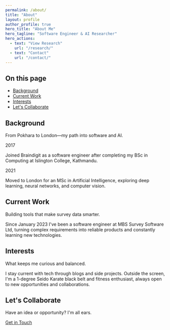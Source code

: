 ```yaml
---
permalink: /about/
title: "About"
layout: profile
author_profile: true
hero_title: "About Me"
hero_tagline: "Software Engineer & AI Researcher"
hero_actions:
  - text: "View Research"
    url: "/research/"
  - text: "Contact"
    url: "/contact/"
---
```


<nav class="page-nav">
  <h2>On this page</h2>
  <ul>
    <li><a href="#background">Background</a></li>
    <li><a href="#current-work">Current Work</a></li>
    <li><a href="#interests">Interests</a></li>
    <li><a href="#connect">Let's Collaborate</a></li>
  </ul>
</nav>

<div class="about-grid">

<section id="background" class="bio-section">
  <h2>Background</h2>
  <p class="section-intro">From Pokhara to London—my path into software and AI.</p>
  <div class="timeline">
    <div class="timeline-item">
      <span class="timeline-date">2017</span>
      <p>Joined Braindigit as a software engineer after completing my BSc in Computing at Islington College, Kathmandu.</p>
    </div>
    <div class="timeline-item">
      <span class="timeline-date">2021</span>
      <p>Moved to London for an MSc in Artificial Intelligence, exploring deep learning, neural networks, and computer vision.</p>
    </div>
  </div>
</section>

<section id="current-work" class="bio-section">
  <h2>Current Work</h2>
  <p class="section-intro">Building tools that make survey data smarter.</p>
  <p>Since January 2023 I've been a software engineer at MBS Survey Software Ltd, turning complex requirements into reliable products and constantly learning new technologies.</p>
</section>

<section id="interests" class="bio-section">
  <h2>Interests</h2>
  <p class="section-intro">What keeps me curious and balanced.</p>
  <p>I stay current with tech through blogs and side projects. Outside the screen, I'm a 1-degree Seido Karate black belt and fitness enthusiast, always open to new opportunities and collaborations.</p>
</section>

</div>

<section id="connect" class="cta-card">
  <h2>Let's Collaborate</h2>
  <p>Have an idea or opportunity? I'm all ears.</p>
  <a href="/contact/" class="btn btn--primary btn--large">Get in Touch</a>
</section>

